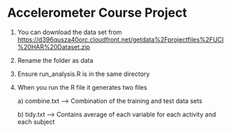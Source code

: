 Accelerometer Course Project
=============================

1. You can download the data set from https://d396qusza40orc.cloudfront.net/getdata%2Fprojectfiles%2FUCI%20HAR%20Dataset.zip
2. Rename the folder as data
3. Ensure run_analysis.R is in the same directory
4. When you run the R file it generates two files

   a) combine.txt --> Combination of the training and test data sets
   
   b) tidy.txt --> Contains average of each variable for each activity and each subject

